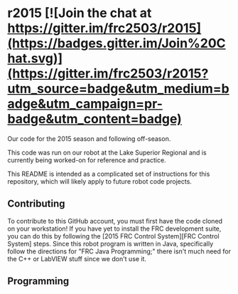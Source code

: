 # r2015 [![Join the chat at https://gitter.im/frc2503/r2015](https://badges.gitter.im/Join%20Chat.svg)](https://gitter.im/frc2503/r2015?utm_source=badge&utm_medium=badge&utm_campaign=pr-badge&utm_content=badge)

Our code for the 2015 season and following off-season.

This code was run on our robot at the Lake Superior Regional and is currently being worked-on for reference and practice.

This README is intended as a complicated set of instructions for this repository, which will likely apply to future robot code projects.

## Contributing

To contribute to this GitHub account, you must first have the code cloned on your workstation!
If you have yet to install the FRC development suite, you can do this by following the [2015 FRC Control System][FRC Control System] steps.
Since this robot program is written in Java, specifically follow the directions for "FRC Java Programming;" there isn't much need for the C++ or LabVIEW stuff since we don't use it.
## Programming

